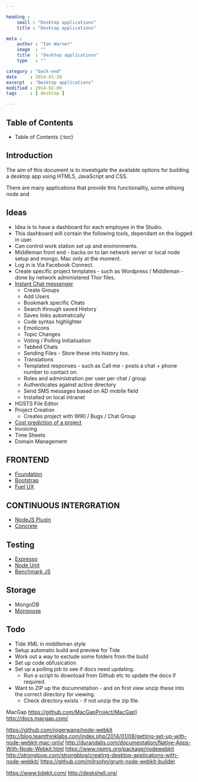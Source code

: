 ```yaml
---

heading :
    small : "Desktop applications"
    title : "Desktop applications"

meta :
    author : "Ian Warner"
    image  : ""
    title  : "Desktop applications"
    type   : ""

category : "back-end"
date     : 2014-01-20
excerpt  : "Desktop applications"
modified : 2014-02-09
tags     : [ desktop ]

---
```


## Table of Contents
* Table of Contents
{:toc}

## Introduction

The aim of this document is to investigate the available options for building a
desktop app using HTML5, JavaScript and CSS.

There are many applications that provide this functionality, some utilising node
and

## Ideas
* Idea is to have a dashboard for each employee in the Studio.
* This dashboard will contain the following tools, dependant on the logged in user.
* Can control work station set up and environments.
* Middleman front end - backs on to lan network server or local node setup and mongo. Mac only at the moment.
* Log in is Via Facebook Connect.
* Create specific project templates - such as Wordpress / Middleman - done by network administered Thor files.
* [Instant Chat messenger](https://github.com/gravityonmars/Balloons.IO#balloonsio)
    * Create Groups
    * Add Users
    * Bookmark specific Chats
    * Search through saved History
    * Saves links automatically
    * Code syntax highlighter
    * Emoticons
    * Topic Changes
    * Voting / Polling Initialisation
    * Tabbed Chats
    * Sending Files - Store these into history too.
    * Translations
    * Templated responses - such as Call me - posts a chat + phone number to contact on.
    * Roles and administration per user per chat / group
    * Authenticates against active directory
    * Send SMS messages based on AD mobile field
    * Installed on local intranet
* HOSTS File Editor
* Project Creation
    * Creates project with WIKI / Bugs / Chat Group
* [Cost prediction of a project](http://estimator.astuteo.com/)
* Invoicing
* Time Sheets
* Domain Management

## FRONTEND
* [Foundation](http://foundation.zurb.com/)
* [Bootstrap](http://twitter.github.com/bootstrap/)
* [Fuel UX](http://exacttarget.github.com/fuelux/)

## CONTINUOUS INTERGRATION
* [NodeJS Plugin](https://wiki.jenkins-ci.org/display/JENKINS/NodeJS+Plugin)
* [Concrete](https://github.com/ryankee/concrete)

## Testing
* [Expresso](http://visionmedia.github.com/expresso/)
* [Node Unit](https://github.com/caolan/nodeunit)
* [Benchmark JS](https://github.com/bestiejs/benchmark.js)

## Storage
* MongoDB
* [Mongoose](https://www.learnboost.com/blog/mongoose/)

## Todo
* Tide XML in middleman style
* Setup automatic build and preview for Tide
* Work out a way to exclude some folders from the build
* Set up code obfusication
* Set up a polling job to see if docs need updating.
    * Run a script to download from Github etc to update the docs if required.
* Want to ZIP up the documnetation - and on first view unzip these into the correct directory for viewing.
    * Check directory exists - if not unzip the zip file.

MacGap
https://github.com/MacGapProject/MacGap1
http://docs.macgap.com/

https://github.com/rogerwang/node-webkit
http://blog.teamthinklabs.com/index.php/2014/01/08/getting-set-up-with-node-webkit-mac-only/
http://durandaljs.com/documentation/Native-Apps-With-Node-Webkit.html
https://www.npmjs.org/package/nodewebkit
http://strongloop.com/strongblog/creating-desktop-applications-with-node-webkit/
https://github.com/mllrsohn/grunt-node-webkit-builder

https://www.tidekit.com/
http://deskshell.org/